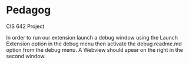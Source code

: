 # Pedagog
CIS 642 Project

In order to run our extension launch a debug window using the Launch Extension option in the debug menu then activate the debug readme.md option from the debug menu. A Webview should apear on the right in the second window. 